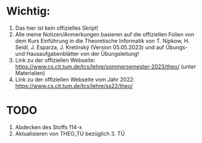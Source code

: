 # Wichtig:
1. Das hier ist kein offizielles Skript!
2. Alle meine Notizen/Anmerkungen basieren auf die offiziellen Folien von dem Kurs Einführung in die Theoretische Informatik von T. Nipkow, H. Seidl, J. Esparza, J. Kretínský (Version 05.05.2023) und auf Übungs- und Hausaufgabenblätter von der Übungsleitung!
3. Link zu der offiziellen Webseite: https://www.cs.cit.tum.de/tcs/lehre/sommersemester-2023/theo/ (unter Materialien)
4. Link zu der offiziellen Webseite vom Jahr 2022: https://www.cs.cit.tum.de/tcs/lehre/ss22/theo/

# TODO
1. Abdecken des Stoffs 114-x
2. Aktualisieren von THEO_TU bezüglich 3. TÜ
